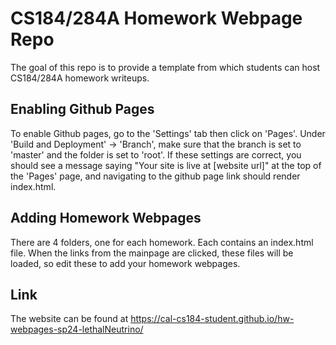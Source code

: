# CS184/284A Homework Webpage Repo

The goal of this repo is to provide a template from which students can host CS184/284A homework writeups. 

## Enabling Github Pages

To enable Github pages, go to the 'Settings' tab then click on 'Pages'. Under 'Build and Deployment' -> 'Branch', make sure that the branch is set to 'master' and the folder is set to 'root'. If these settings are correct, you should see a message saying "Your site is live at [website url]" at the top of the 'Pages' page, and navigating to the github page link should render index.html.

## Adding Homework Webpages

There are 4 folders, one for each homework. Each contains an index.html file. When the links from the mainpage are clicked, these files will be loaded, so edit these to add your homework webpages.

## Link

The website can be found at https://cal-cs184-student.github.io/hw-webpages-sp24-lethalNeutrino/
